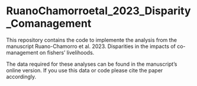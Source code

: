 # RuanoChamorroetal_2023_Disparity_Comanagement

This repository contains the code to implemente the analysis from the manuscript Ruano-Chamorro et al. 2023. Disparities in the impacts of co-management on fishers’ livelihoods. 

The data required for these analyses can be found in the manuscript’s online version. If you use this data or code please cite the paper accordingly.
